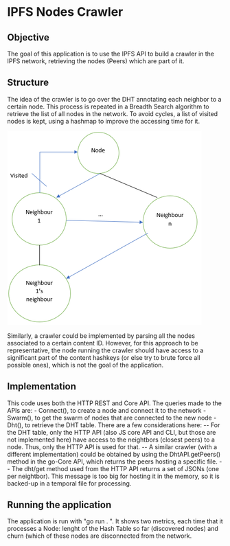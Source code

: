 # IPFS Nodes Crawler
## Objective
The goal of this application is to use the IPFS API to build a crawler in the IPFS network, retrieving the nodes (Peers) which are part of it.
## Structure
The idea of the crawler is to go over the DHT annotating each neighbor to a certain node. This process is repeated in a Breadth Search algorithm to retrieve the list of all nodes in the network. To avoid cycles, a list of visited nodes is kept, using a hashmap to improve the accessing time for it.

![Breadth-First traverse](./Figure.png)

Similarly, a crawler could be implemented by parsing all the nodes associated to a certain content ID. However, for this approach to be representative, the node running the crawler should have access to a significant part of the content hashkeys (or else try to brute force all possible ones), which is not the goal of the application.

## Implementation 
This code uses both the HTTP REST and Core API. The queries made to the APIs are:
 \- Connect(), to create a node and connect it to the network
 \- Swarm(), to get the swarm of nodes that are connected to the new node
 \- Dht(), to retrieve the DHT table. There are a few considerations here:
       \-- For the DHT table, only the HTTP API (also JS core API and CLI, but those are not implemented here) have access to the neightbors (closest peers) to a node. Thus, only the HTTP API is used for that. 
       \-- A similar crawler (with a different implementation) could be obtained by using the DhtAPI.getPeers() method in the go-Core API, which returns the peers hosting a specific file. 
       \-- The dht/get method used from the HTTP API returns a set of JSONs (one per neightbor). This message is too big for hosting it in the memory, so it is backed-up in a temporal file for processing. 

## Running the application 
The application is run with "go run . ". It shows two metrics, each time that it processes a Node: lenght of the Hash Table so far (discovered nodes) and churn (which of these nodes are disconnected from the network.
